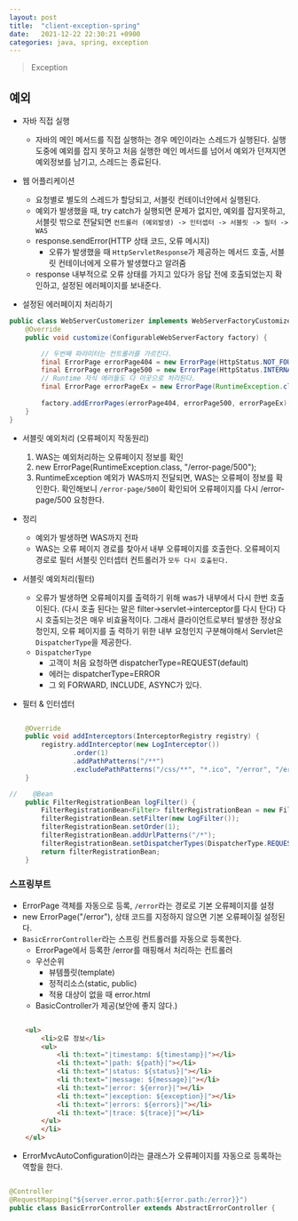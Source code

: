 ```yaml
---
layout: post
title:  "client-exception-spring"
date:   2021-12-22 22:30:21 +0900
categories: java, spring, exception
---
```


> Exception

## 예외
- 자바 직접 실행
    - 자바의 메인 메서드를 직접 실행하는 경우 메인이라는 스레드가 실행된다. 실행 도중에 예외를 잡지 못하고 처음 실행한 메인 메서드를 넘어서 예외가 던져지면 예외정보를 남기고, 스레드는 종료된다.
- 웹 어플리케이션
    - 요청별로 별도의 스레드가 할당되고, 서블릿 컨테이너안에서 실행된다.
    - 예외가 발생했을 때, try catch가 실행되면 문제가 없지만, 예외를 잡지못하고, 서블릿 밖으로 전달되면 `컨트롤러 (예외발생) -> 인터셉터 -> 서블릿 -> 필터 -> WAS`
    - response.sendError(HTTP 상태 코드, 오류 메시지)
        - 오류가 발생했을 때 `HttpServletResponse`가 제공하는 메서드 호출, 서블릿 컨테이너에게 오류가 발생했다고 알려줌
    - response 내부적으로 오류 상태를 가지고 있다가 응답 전에 호출되었는지 확인하고, 설정된 에러페이지를 보내준다.

- 설정된 에러페이지 처리하기

```java
public class WebServerCustomerizer implements WebServerFactoryCustomizer<ConfigurableWebServerFactory> {
    @Override
    public void customize(ConfigurableWebServerFactory factory) {

        // 두번째 파라미터는 컨트롤러를 가르킨다.
        final ErrorPage errorPage404 = new ErrorPage(HttpStatus.NOT_FOUND, "/error-page/400");
        final ErrorPage errorPage500 = new ErrorPage(HttpStatus.INTERNAL_SERVER_ERROR, "/error-page/500");
        // Runtime 자식 에러들도 다 이곳으로 처리된다.
        final ErrorPage errorPageEx = new ErrorPage(RuntimeException.class, "/error-page/500");
        
        factory.addErrorPages(errorPage404, errorPage500, errorPageEx);
    }
}

```

- 서블릿 예외처리 (오류페이지 작동원리)
    1. WAS는 예외처리하는 오류페이지 정보를 확인
    2. new ErrorPage(RuntimeException.class, "/error-page/500");
    3. RuntimeException 예외가 WAS까지 전달되면, WAS는 오류페이 정보를 확인한다. 확인해보니 `/error-page/500`이 확인되어 오류페이지를 다시 /error-page/500 요청한다.
- 정리
    - 예외가 발생하면 WAS까지 전파
    - WAS는 오류 페이지 경로를 찾아서 내부 오류페이지를 호출한다. 오류페이지 경로로 필터 서블릿 인터셉터 컨트롤러가 `모두 다시 호출된다.`
    
- 서블릿 예외처리(필터)
    - 오류가 발생하면 오류페이지를 출력하기 위해 was가 내부에서 다시 한번 호출이된다. (다시 호출 된다는 말은 filter->servlet->interceptor를 다시 탄다) 다시 호출되는것은 매우 비효율적이다. 그래서 클라이언트로부터 발생한 정상요청인지, 오류 페이지를 출 력하기 위한 내부 요청인지 구분해야해서 Servlet은 `DispatcherType`을 제공한다.
    - `DispatcherType`
        - 고객이 처음 요청하면 dispatcherType=REQUEST(default)
        - 에러는 dispatcherType=ERROR
        - 그 외 FORWARD, INCLUDE, ASYNC가 있다.

- 필터 & 인터셉터

```java

    @Override
    public void addInterceptors(InterceptorRegistry registry) {
        registry.addInterceptor(new LogInterceptor())
                .order(1)
                .addPathPatterns("/**")
                .excludePathPatterns("/css/**", "*.ico", "/error", "/error-page/**"); // error-page가 들어오면 인터셉터 타지 않는다.
    }

//    @Bean
    public FilterRegistrationBean logFilter() {
        FilterRegistrationBean<Filter> filterRegistrationBean = new FilterRegistrationBean<>();
        filterRegistrationBean.setFilter(new LogFilter());
        filterRegistrationBean.setOrder(1);
        filterRegistrationBean.addUrlPatterns("/*");
        filterRegistrationBean.setDispatcherTypes(DispatcherType.REQUEST, DispatcherType.ERROR); // dispatcheType.ERROR가 들어오면 필터를 타기때문에 제거하면 타지 않는다.
        return filterRegistrationBean;
    }


```

### 스프링부트
- ErrorPage 객체를 자동으로 등록, `/error`라는 경로로 기본 오류페이지를 설정
- new ErrorPage("/error"), 상태 코드를 지정하지 않으면 기본 오류페이질 설정된다.
- `BasicErrorController`라는 스프링 컨트롤러를 자동으로 등록한다.
    - ErrorPage에서 등록한 /error를 매핑해서 처리하는 컨트롤러
    - 우선순위
        - 뷰템플릿(template)
        - 정적리소스(static, public)
        - 적용 대상이 없을 때 error.html
    - BasicController가 제공(보안에 좋지 않다.)

```html

    <ul>
        <li>오류 정보</li>
        <ul>
            <li th:text="|timestamp: ${timestamp}|"></li>
            <li th:text="|path: ${path}|"></li>
            <li th:text="|status: ${status}|"></li>
            <li th:text="|message: ${message}|"></li>
            <li th:text="|error: ${error}|"></li>
            <li th:text="|exception: ${exception}|"></li>
            <li th:text="|errors: ${errors}|"></li>
            <li th:text="|trace: ${trace}|"></li>
        </ul>
        </li>
    </ul>

```

- ErrorMvcAutoConfiguration이라는 클래스가 오류페이지를 자동으로 등록하는 역할을 한다.

```java

@Controller
@RequestMapping("${server.error.path:${error.path:/error}}")
public class BasicErrorController extends AbstractErrorController {

```

